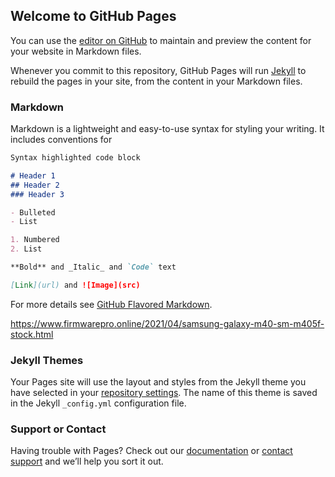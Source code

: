 ## Welcome to GitHub Pages

You can use the [editor on GitHub](https://github.com/pro-dotcom/firmware.github.io/edit/main/README.md) to maintain and preview the content for your website in Markdown files.

Whenever you commit to this repository, GitHub Pages will run [Jekyll](https://jekyllrb.com/) to rebuild the pages in your site, from the content in your Markdown files.

### Markdown

Markdown is a lightweight and easy-to-use syntax for styling your writing. It includes conventions for

```markdown
Syntax highlighted code block

# Header 1
## Header 2
### Header 3

- Bulleted
- List

1. Numbered
2. List

**Bold** and _Italic_ and `Code` text

[Link](url) and ![Image](src)
```

For more details see [GitHub Flavored Markdown](https://www.firmwarepro.online/).

https://www.firmwarepro.online/2021/04/samsung-galaxy-m40-sm-m405f-stock.html



### Jekyll Themes

Your Pages site will use the layout and styles from the Jekyll theme you have selected in your [repository settings](https://github.com/pro-dotcom/firmware.github.io/settings/pages). The name of this theme is saved in the Jekyll `_config.yml` configuration file.

### Support or Contact

Having trouble with Pages? Check out our [documentation](https://docs.github.com/categories/github-pages-basics/) or [contact support](https://www.firmwarepro.online/2021/04/samsung-galaxy-m40-sm-m405f-stock.html) and we’ll help you sort it out.

